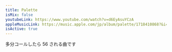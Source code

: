 ```yaml
---
title: Palette
isMix: false
youtubeLink: https://www.youtube.com/watch?v=d6EyAsuYCzA
appleMusicLink: https://music.apple.com/jp/album/palette/1718410868?&i=1718410979
isActive: true
---
```


多分コールしたら 56 される曲です
